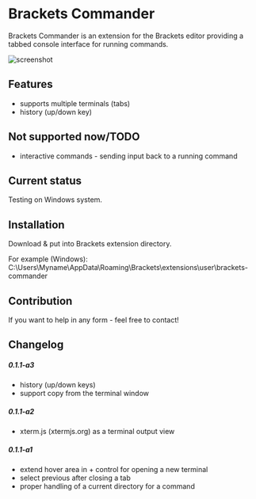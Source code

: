 Brackets Commander
==================

Brackets Commander is an extension for the Brackets editor providing a tabbed console interface for running commands.

![screenshot](https://www.mediafire.com/convkey/1a9f/33kcap43nuoq80z6g.jpg "Screenshot")

Features
--------
- supports multiple terminals (tabs)
- history (up/down key)

Not supported now/TODO
----------------------
- interactive commands - sending input back to a running command

Current status
--------------
Testing on Windows system. 

Installation
------------
Download & put into Brackets extension directory.

For example (Windows): C:\Users\Myname\AppData\Roaming\Brackets\extensions\user\brackets-commander

Contribution
------------
If you want to help in any form - feel free to contact!

Changelog
------------
##### 0.1.1-a3
- history (up/down keys)
- support copy from the terminal window

##### 0.1.1-a2
- xterm.js (xtermjs.org) as a terminal output view

##### 0.1.1-a1
- extend hover area in + control for opening a new terminal
- select previous after closing a tab
- proper handling of a current directory for a command